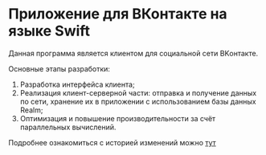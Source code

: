 # Приложение для ВКонтакте на языке Swift

Данная программа является клиентом для социальной сети ВKонтакте.

Основные этапы разработки:

1. Разработка интерфейса клиента;
2. Реализация клиент-серверной части: отправка и получение данных по сети, хранение их в приложении с использованием базы данных Realm;
3. Оптимизация и повышение производительности за счёт параллельных вычислений.

Подробнее ознакомиться с историей изменений можно [тут](https://github.com/ddudenin/Swift_CustomApp/blob/lesson-1/Change%20Log.txt)
